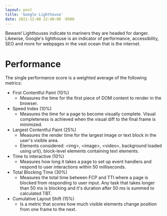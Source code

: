 ```yaml
---
layout: post
title: 'Google Lighthouse'
date: 2021-12-08 22:40:00 -0500
---
```


Beware! Lighthouses indicate to mariners they are headed for danger. Likewise, Google's lighthouse is an indicator of performance, accessibility, SEO and more for webpages in the vast ocean that is the internet.

# Performance

The single performance score is a weighted average of the following metrics:

- First Contentful Paint (10%)
  - Measures the time for the first piece of DOM content to render in the browser.
- Speed Index (10%)
  - Measures the time for a page to become visually complete. Visual completeness is achieved when the visual diff to the final frame is minimized.
- Largest Contentful Paint (25%)
  - Measures the render time for the largest image or text block in the user's visible area.
  - Elements considered: \<img\>, \<image\>, \<video\>, background loaded using url(), block-level elements containing text elements.
- Time to interactive (10%)
  - Measures how long it takes a page to set up event handlers and respond to user interactions within 50 milliseconds.
- Total Blocking Time (30%)
  - Measures the total time between FCP and TTI where a page is blocked from responding to user input. Any task that takes longer than 50 ms is blocking and it's duration after 50 ms is summed to calculated TBT.
- Cumulative Layout Shift (15%)
  - Is a metric that scores how much visible elements change position from one frame to the next.
